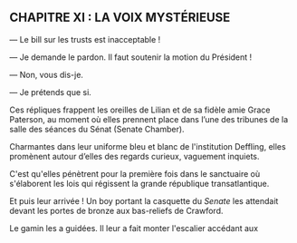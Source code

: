 ## CHAPITRE XI : LA VOIX MYSTÉRIEUSE

— Le bill sur les trusts est inacceptable !

— Je demande le pardon. Il faut soutenir la motion du Président !

— Non, vous dis-je.

— Je prétends que si.

Ces répliques frappent les oreilles de Lilian et de sa fidèle amie Grace
Paterson, au moment où elles prennent place dans l’une des tribunes de la salle des séances du Sénat (Senate Chamber).

Charmantes dans leur uniforme bleu et blanc de l'institution Deffling,
elles promènent autour d’elles des regards curieux, vaguement inquiets.

C'est qu'elles pénètrent pour la première fois dans le sanctuaire où s'élaborent les lois qui régissent la grande république transatlantique.

Et puis leur arrivée ! Un boy portant la casquette du _Senate_ les attendait devant les portes de bronze aux bas-reliefs de Crawford.

Le gamin les a guidées. Il leur a fait monter l'escalier accédant aux
